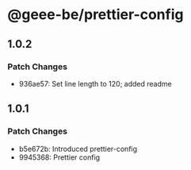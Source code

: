 # @geee-be/prettier-config

## 1.0.2

### Patch Changes

- 936ae57: Set line length to 120; added readme

## 1.0.1

### Patch Changes

- b5e672b: Introduced prettier-config
- 9945368: Prettier config
